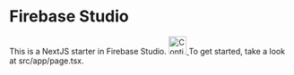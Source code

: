 # Firebase Studio

This is a NextJS starter in Firebase Studio.
<a href="https://studio.firebase.google.com/import?url=https%3A%2F%2Fgithub.com%2FSneha2003V%2Fstudio2">
  <img
    height="32"
    alt="Continue in Firebase Studio"
    src="https://cdn.firebasestudio.dev/btn/continue_bright_32.svg">
</a>
To get started, take a look at src/app/page.tsx.
